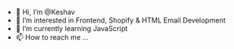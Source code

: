 - 👋 Hi, I’m @Keshav
- 👀 I’m interested in Frontend, Shopify & HTML Email Development
- 🌱 I’m currently learning JavaScript
- 📫 How to reach me ...

<!---
KeshavCS/KeshavCS is a ✨ special ✨ repository because its `README.md` (this file) appears on your GitHub profile.
You can click the Preview link to take a look at your changes.
--->
